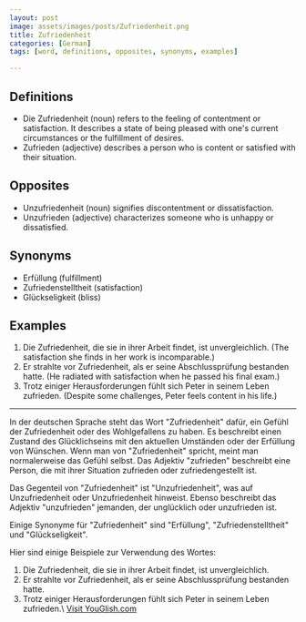 ```yaml
---
layout: post
image: assets/images/posts/Zufriedenheit.png
title: Zufriedenheit
categories: [German]
tags: [word, definitions, opposites, synonyms, examples]

---
```


## Definitions
- Die Zufriedenheit (noun) refers to the feeling of contentment or satisfaction. It describes a state of being pleased with one's current circumstances or the fulfillment of desires.
- Zufrieden (adjective) describes a person who is content or satisfied with their situation.

## Opposites
- Unzufriedenheit (noun) signifies discontentment or dissatisfaction.
- Unzufrieden (adjective) characterizes someone who is unhappy or dissatisfied.

## Synonyms
- Erfüllung (fulfillment)
- Zufriedenstelltheit (satisfaction)
- Glückseligkeit (bliss)

## Examples
1. Die Zufriedenheit, die sie in ihrer Arbeit findet, ist unvergleichlich. (The satisfaction she finds in her work is incomparable.)
2. Er strahlte vor Zufriedenheit, als er seine Abschlussprüfung bestanden hatte. (He radiated with satisfaction when he passed his final exam.)
3. Trotz einiger Herausforderungen fühlt sich Peter in seinem Leben zufrieden. (Despite some challenges, Peter feels content in his life.)

---

In der deutschen Sprache steht das Wort "Zufriedenheit" dafür, ein Gefühl der Zufriedenheit oder des Wohlgefallens zu haben. Es beschreibt einen Zustand des Glücklichseins mit den aktuellen Umständen oder der Erfüllung von Wünschen. Wenn man von "Zufriedenheit" spricht, meint man normalerweise das Gefühl selbst. Das Adjektiv "zufrieden" beschreibt eine Person, die mit ihrer Situation zufrieden oder zufriedengestellt ist.

Das Gegenteil von "Zufriedenheit" ist "Unzufriedenheit", was auf Unzufriedenheit oder Unzufriedenheit hinweist. Ebenso beschreibt das Adjektiv "unzufrieden" jemanden, der unglücklich oder unzufrieden ist.

Einige Synonyme für "Zufriedenheit" sind "Erfüllung", "Zufriedenstelltheit" und "Glückseligkeit".

Hier sind einige Beispiele zur Verwendung des Wortes:
1. Die Zufriedenheit, die sie in ihrer Arbeit findet, ist unvergleichlich.
2. Er strahlte vor Zufriedenheit, als er seine Abschlussprüfung bestanden hatte.
3. Trotz einiger Herausforderungen fühlt sich Peter in seinem Leben zufrieden.\ <a id="yg-widget-0" class="youglish-widget" data-query="Zufriedenheit" data-lang="german" data-components="8412" data-auto-start="0" data-bkg-color="theme_light" data-title="How%20to%20pronounce%20Zufriedenheit%20in%20German"  rel="nofollow" href="https://youglish.com">Visit YouGlish.com</a><script async src="https://youglish.com/public/emb/widget.js" charset="utf-8"></script>